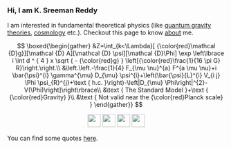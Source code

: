 ### Hi, I am **K. Sreeman Reddy**

I am interested in fundamental theoretical physics (like [quantum gravity theories](https://en.wikipedia.org/wiki/Quantum_gravity#Candidate_theories), [cosmology](https://en.wikipedia.org/wiki/Physical_cosmology) etc.). Checkout this page to know [about](http://iamsreeman.github.io/about) me.

$$
\boxed{\begin{gather}
&Z=\int_{k<\Lambda}[ {\color{red}\mathcal {D}g}][\mathcal {D} A][\mathcal {D} \psi][\mathcal {D}\Phi] \exp \left\lbrace i \int d ^ { 4 } x \sqrt { - {\color{red}g} } \left[{\color{red}\frac{1}{16 \pi G} R}\right.\right.\\
&\left.\left.-\frac{1}{4} F_{\mu \nu}^{a} F^{a \mu \nu}+i \bar{\psi}^{i} \gamma^{\mu} D_{\mu} \psi^{i}+\left(\bar{\psi}{L}^{i} V_{i j} \Phi \psi_{R}^{j}+\text { h.c. }\right)-\left|D_{\mu} \Phi\right|^{2}-V(\Phi)\right]\right\rbrace\\
&\text { The Standard Model }+\text { {\color{red}Gravity} }\\
&\text { Not valid near the {\color{red}Planck scale} }
\end{gather}}
$$

<!-- display the social media buttons in your README -->
<p align="center">
  <a href="https://physics.stackexchange.com/users/264772/kasi-reddy-sreeman-reddy"><img src="https://img.icons8.com/color/96/000000/stackexchange.png" width="30" height="30"/></a>
  <a href="http://www.facebook.com/iamsreeman"><img src="https://img.icons8.com/office/80/000000/facebook.png" width="30" height="30"/></a>
  <a href="http://www.twitter.com/iamsreeman"><img src="https://img.icons8.com/office/80/000000/twitter.png" width="30" height="30"/></a>
  <a href="https://api.whatsapp.com/send?phone=917032905466"><img src="https://img.icons8.com/office/80/000000/whatsapp--v1.png" width="30" height="30"/></a>
</p>

You can find some quotes [here](http://iamsreeman.github.io/quotes).
